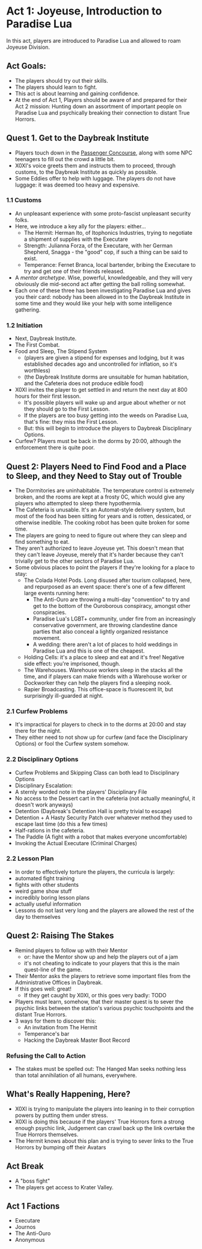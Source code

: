 # Act 1: Joyeuse, Introduction to Paradise Lua

In this act, players are introduced to Paradise Lua and allowed to roam Joyeuse Division.

## Act Goals:

* The players should try out their skills.
* The players should learn to fight.
* This act is about learning and gaining confidence.
* At the end of Act 1, Players should be aware of and prepared for their Act 2 mission: Hunting down
an assortment of important people on Paradise Lua and psychically breaking their connection to distant
True Horrors.

## Quest 1. Get to the Daybreak Institute
* Players touch down in the [Passenger Concourse](./locations/joyeuse/airlock.md#passenger-concourse),
    along with some NPC teenagers to fill out the crowd a little bit.
* X0XI's voice greets them and instructs them to proceed, through customs, to the Daybreak Institute as quickly as possible.
* Some Eddies offer to help with luggage. The players do not have luggage: it was deemed too heavy and expensive.

### 1.1 Customs
* An unpleasant experience with some proto-fascist unpleasant security folks.
* Here, we introduce a key ally for the players: either...
   * The Hermit: Herman Ito, of Itophonics Industries, trying to negotiate a shipment of supplies with the Executare
   * Strength: Julianna Forza, of the Executare, with her German Shepherd, Snagga - the "good" cop, if such a thing can be said to exist.
   * Temperance: Fernet Branca, local bartender, bribing the Executare to try and get one of their friends released.
* A _mentor archetype_. Wise, powerful, knowledgeable, and they will very obviously die mid-second act after
   getting the ball rolling somewhat.
* Each one of these three has been investigating Paradise Lua and gives you their card: nobody has been allowed in to the
   Daybreak Institute in some time and they would like your help with some intelligence gathering.

### 1.2 Initiation
* Next, Daybreak Institute.
* The First Combat.
* Food and Sleep, The Stipend System
   * (players are given a stipend for expenses and lodging, but it was established decades ago and uncontrolled for inflation, so it's worthless)
   * (the Daybreak Institute dorms are unsuitable for human habitation, and the Cafeteria does not produce edible food)
* X0XI invites the player to get settled in and return the next day at 800 hours for their first lesson.
   * It's possible players will wake up and argue about whether or not they should go to the First Lesson.
   * If the players are too busy getting into the weeds on Paradise Lua, that's fine: they miss the First Lesson.
   * But: this will begin to introduce the players to Daybreak Disciplinary Options.
* Curfew? Players must be back in the dorms by 20:00, although the enforcement there is quite poor.

## Quest 2: Players Need to Find Food and a Place to Sleep, and they Need to Stay out of Trouble
* The Dormitories are uninhabitable. The temperature control is extremely broken, and the rooms are kept at a frosty 0C,
   which would give any players who attempted to sleep there hypothermia.
* The Cafeteria is unusable. It's an Automat-style delivery system, but most of the food has been sitting for years
   and is rotten, dessicated, or otherwise inedible. The cooking robot has been quite broken for some time.
* The players are going to need to figure out where they can sleep and find something to eat.
* They aren't authorized to leave Joyeuse yet. This doesn't mean that they can't leave Joyeuse, merely that it's harder because they can't trivially get to the other sectors of Paradise Lua.
* Some obvious places to point the players if they're looking for a place to stay:
  * The Colada Hotel Pods. Long disused after tourism collapsed, here, and repurposed as an event space: there's one of a few different large events running here:
    * The Anti-Ouro are throwing a multi-day "convention" to try and get to the bottom of the Ouroborous
        conspiracy, amongst other conspiracies.
    * Paradise Lua's LGBT+ community, under fire from an increasingly conservative government, are throwing
        clandestine dance parties that also conceal a lightly organized resistance movement.
    * A wedding: there aren't a lot of places to hold weddings in Paradise Lua and this is one of the cheapest.
  * Holding Cells: it's a place to sleep and eat and it's free! Negative side effect: you're imprisoned, though.
  * The Warehouses. Warehouse workers sleep in the stacks all the time, and if players can make friends
     with a Warehouse worker or Dockworker they can help the players find a sleeping nook.
  * Rapier Broadcasting. This office-space is fluorescent lit, but surprisingly ill-guarded at night.

### 2.1 Curfew Problems
* It's impractical for players to check in to the dorms at 20:00 and stay there for the night.
* They either need to not show up for curfew (and face the Disciplinary Options) or fool the Curfew system somehow.

### 2.2 Disciplinary Options
* Curfew Problems and Skipping Class can both lead to Disciplinary Options
* Disciplinary Escalation:
 * A sternly worded note in the players' Disciplinary File
 * No access to the Dessert cart in the cafeteria (not actually meaningful, it doesn't work anyways)
 * Detention (Daybreak's Detention Hall is pretty trivial to escape)
 * Detention + A Hasty Security Patch over whatever method they used to escape last time (do this a few times)
 * Half-rations in the cafeteria.
 * The Paddle (A fight with a robot that makes everyone uncomfortable)
 * Invoking the Actual Executare (Criminal Charges)

### 2.2 Lesson Plan
* In order to effectively torture the players, the curricula is largely:
 * automated fight training
 * fights with other students
 * weird game show stuff
 * incredibly boring lesson plans
 * actually useful information
* Lessons do not last very long and the players are allowed the rest of the day to themselves

## Quest 2: Raising The Stakes
* Remind players to follow up with their Mentor
  * or: have the Mentor show up and help the players out of a jam
  * it's not cheating to indicate to your players that this is the main quest-line of the game.
* Their Mentor asks the players to retrieve some important
   files from the Administrative Offices in Daybreak.
* If this goes well: great!
  * If they get caught by X0XI, or this goes very badly: TODO
* Players must learn, somehow, that their master quest is to sever the psychic links between the station's various psychic
   touchpoints and the distant True Horrors.
* 3 ways for them to discover this:
  * An invitation from The Hermit
  * Temperance's bar
  * Hacking the Daybreak Master Boot Record

### Refusing the Call to Action
* The stakes must be spelled out: The Hanged Man seeks nothing less than total annihilation of all humans, everywhere.

## What's Really Happening, Here?
* X0XI is trying to manipulate the players into leaning in to their corruption powers by putting them under stress.
* X0XI is doing this because if the players' True Horrors form a strong enough psychic link,
   Judgement can crawl back up the link overtake the True Horrors themselves.
* The Hermit knows about this plan and is trying to sever links to the True Horrors by bumping off their Avatars

## Act Break
* A "boss fight"
* The players get access to Krater Valley.

## Act 1 Factions
* Executare
* Journos
* The Anti-Ouro
* Anonymous
